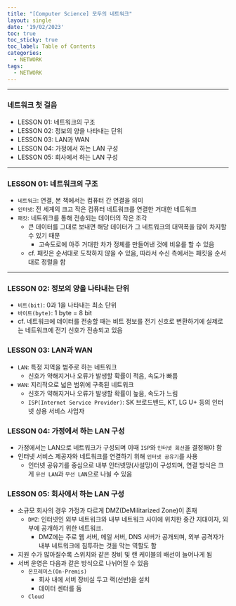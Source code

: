 ```yaml
---
title: "[Computer Science] 모두의 네트워크"
layout: single
date: '19/02/2023'
toc: true
toc_sticky: true
toc_label: Table of Contents
categories:
  - NETWORK
tags:
  - NETWORK
---
```


---
### 네트워크 첫 걸음
* LESSON 01: 네트워크의 구조
* LESSON 02: 정보의 양을 나타내는 단위
* LESSON 03: LAN과 WAN
* LESSON 04: 가정에서 하는 LAN 구성
* LESSON 05: 회사에서 하는 LAN 구성

---
### LESSON 01: 네트워크의 구조
* `네트워크`: 연결, 본 책에서는 컴퓨터 간 연결을 의미
* `인터넷`: 전 세계의 크고 작은 컴퓨터 네트워크를 연결한 거대한 네트워크
* `패킷`: 네트워크를 통해 전송되는 데이터의 작은 조각
  * 큰 데이터를 그대로 보내면 해당 데이터가 그 네트워크의 대역폭을 많이 차지할 수 있기 때문
    * 고속도로에 아주 거대한 차가 정체를 만들어낸 것에 비유를 할 수 있음
  * cf. 패킷은 순서대로 도착하지 않을 수 있음, 따라서 수신 측에서는 패킷을 순서대로 정렬을 함

---

### LESSON 02: 정보의 양을 나타내는 단위
* `비트(bit)`: 0과 1을 나타내는 최소 단위
* `바이트(byte)`: 1 byte = 8 bit
* cf. 네트워크에 데이터를 전송할 때는 비트 정보를 전기 신호로 변환하기에 실제로는 네트워크에 전기 신호가 전송되고 있음


### LESSON 03: LAN과 WAN
* `LAN`: 특정 지역을 범주로 하는 네트워크
  * 신호가 약해지거나 오류가 발생할 확률이 적음, 속도가 빠름
* `WAN`: 지리적으로 넓은 범위에 구축된 네트워크
  * 신호가 약해지거나 오류가 발생할 확률이 높음, 속도가 느림
  * `ISP(Internet Service Provider)`: SK 브로드밴드, KT, LG U+ 등의 인터넷 상용 서비스 사업자


### LESSON 04: 가정에서 하는 LAN 구성
* 가정에서는 LAN으로 네트워크가 구성되며 이때 `ISP`와 `인터넷 회선`을 결정해야 함
* 인터넷 서비스 제공자와 네트워크를 연결하기 위해 `인터넷 공유기`를 사용
  * 인터넷 공유기를 중심으로 내부 인터넷망(사설망)이 구성되며, 연결 방식은 크게 `유선 LAN`과 `무선 LAN`으로 나뉠 수 있음

### LESSON 05: 회사에서 하는 LAN 구성
* 소규모 회사의 경우 가정과 다르게 DMZ(DeMilitarized Zone)이 존재
  * `DMZ`: 인터넷인 외부 네트워크와 내부 네트워크 사이에 위치한 중간 지대이자, 외부에 공개하기 위한 네트워크.
    * DMZ에는 주로 웹 서버, 메일 서버, DNS 서버가 공개되며, 외부 공격자가 내부 네트워크에 침투하는 것을 막는 역할도 함
* 지원 수가 많아질수록 스위치와 같은 장비 및 랜 케이블의 배선이 늘어나게 됨
* 서버 운영은 다음과 같은 방식으로 나뉘어질 수 있음
  * `온프레미스(On-Premis)`
    * 회사 내에 서버 장비실 두고 랙(선반)을 설치
    * 데이터 센터를 둠
  * `Cloud`
